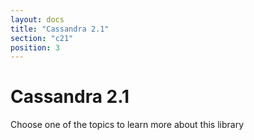 ```yaml
---
layout: docs
title: "Cassandra 2.1"
section: "c21"
position: 3
---
```

# Cassandra 2.1

Choose one of the topics to learn more about this library